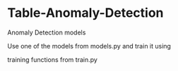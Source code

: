 # Table-Anomaly-Detection
Anomaly Detection models 


Use one of the models from models.py and train it using



training functions from train.py
